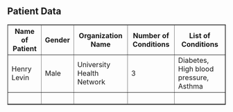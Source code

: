 ## Patient Data

<!DOCTYPE html>
<html>
	<head>
		<meta charset='UTF-8'>
		</head>
		<body>
			<table border=1>
				<thead>
					<tr>
            <th>Name of Patient</th>
						<th>Gender</th>
            <th>Organization Name</th>
            <th>Number of Conditions</th>
						<th>List of Conditions</th>
					</tr>
				</thead>
				<tbody>
					<tr>
            <td>Henry Levin</td>
					<td>Male</td>
					<td>University Health Network</td>
          <td>3</td>
          <td>Diabetes, High blood pressure, Asthma</td>
				</tr>
				<tr>
					<td></td>
					<td>&nbsp</td>
					<td>&nbsp</td>
					<td>&nbsp</td>
					<td>&nbsp</td>
				</tr>
			</tbody>
		</table>
	</body>
</html>
